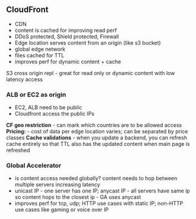 ## CloudFront
- CDN
- content is cached for improving read perf
- DDoS protected, Shield protected, Firewall
- Edge location serves content from an origin (like s3 bucket)
- global edge network
- files cached for TTL
- improves perf for dynamic content + cache 

S3 cross origin repl - great for read only or dynamic content with low latency access

### ALB or EC2 as origin
- EC2, ALB need to be public
- Cloudfront access the public IPs

**CF geo restriction** - can mark which countries are to be allowed access
**Pricing:** - cost of data per edge location varies; can be separated by price classes
**Cache validations** - when you update a backend, you can refresh cache entirely so that TTL also has the updated content when main page is refreshed

### Global Accelerator
- is content access needed globally? content needs to hop between multiple servers increasing latency
- unicast IP - one server has one IP; anycast IP - all servers have same ip so content hops to the closest ip - GA uses anycast
- improves perf for tcp, udp; HTTP use cases with static IP; non-HTTP use cases like gaming or voice over IP
